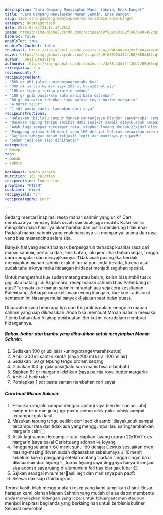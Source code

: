 ```yaml
---
description: "Cara Gampang Menyiapkan Manan Sahmin, Enak Banget"
title: "Cara Gampang Menyiapkan Manan Sahmin, Enak Banget"
slug: 1205-cara-gampang-menyiapkan-manan-sahmin-enak-banget
category: Uncategorized
date: 2021-05-27T21:15:17.201Z
image: https://img-global.cpcdn.com/recipes/d9f689a03382f368/680x482cq70/manan-sahmin-foto-resep-utama.jpg
hideToc: false
enableToc: true
enableTocContent: false
thumbnail: https://img-global.cpcdn.com/recipes/d9f689a03382f368/680x482cq70/manan-sahmin-foto-resep-utama.jpg
cover: https://img-global.cpcdn.com/recipes/d9f689a03382f368/680x482cq70/manan-sahmin-foto-resep-utama.jpg
author:  Desi Dresviana
authorAv:  https://img-global.cpcdn.com/users/4d88da3dfff12bb2/60x60cq50/avatar.jpg
ratingvalue: 3.9
reviewcount: 7
recipeingredient:
- "500 gr ubi jalar kuningorangemerahkukus"
- "300 ml santan kental saya 200 ml kara100 ml air"
- "160 gr tepung terigu protein sedang"
- "100 gr gula pasirkalo suka manis bisa ditambah"
- "60 gr margarin lelehkan saya palmia royal butter margarin"
- "4 butir telur"
- "1 sdt pasta santan tambahan dari saya"
recipeinstructions:
- "Haluskan ubi,lalu campur dengan santan(saya blender santan+ubi) campur telur dan gula juga pasta santan aduk pakai whisk sampai tercampur gula larut."
- "Masukan tepung terigu sedikit demi sedikit sambil diayak,aduk sampai tercampur rata dan tidak ada yang menggumpal lalu saring.tambahkan margarin cair👇🏻"
- "Aduk lagi sampai tercampur rata, siapkan loyang ukuran 22x10x7 oles margarin (saya pakai Carlo)tuang adonan ke loyang."
- "Panggang selama ± 60 menit suhu 160 derajat Celcius sesuaikan oven masing-masing!!!oven sudah dipanaskan sebelumnya ± 10 menit sebelum kue di panggang.setelah matang biarkan hingga dingin baru dikeluarkan dari loyang 👇🏻karna loyang saya tingginya hanya 5 cm jadi sisa adonan saya tuang di alumunium foil tray biar gak luber 😉"
- "Sajikan sebagai minum teh🤤asli legit dan manisnya pun pas😍"
- "Sudah jadi dan siap dinikmati!"
categories:
- Resep
tags:
- manan
- sahmin

katakunci: manan sahmin 
nutrition: 162 calories
recipecuisine: Indonesian
preptime: "PT37M"
cooktime: "PT49M"
recipeyield: "3"
recipecategory: Lunch

---
```



Sedang mencari inspirasi resep manan sahmin yang unik? Cara membuatnya memang tidak susah dan tidak juga mudah. Kalau keliru mengolah maka hasilnya akan hambar dan justru cenderung tidak enak. Padahal manan sahmin yang enak harusnya sih mempunyai aroma dan rasa yang bisa memancing selera kita.


Banyak hal yang sedikit banyak berpengaruh terhadap kualitas rasa dari manan sahmin, pertama dari jenis bahan, lalu pemilihan bahan segar, hingga cara mengolah dan menyajikannya. Tidak usah pusing jika hendak menyiapkan manan sahmin enak di mana pun anda berada, karena asal sudah tahu triknya maka hidangan ini dapat menjadi suguhan spesial.

Untuk mengetahui kue sudah matang atau belum, kalian bisa ambil tusuk gigi atau batang lidi Bagaimana, resep manan sahmin khas Palembang di atas? Ternyata kue manan sahmin ini sudah ada sejak era kesultanan Palembang. Sebagaimana kebiasaan wong kito galo, kue-kue tradisional semacam ini biasanya mulai banyak dijajakan saat bulan puasa.


Di bawah ini ada beberapa tips dan trik praktis dalam mengolah manan sahmin yang siap dikreasikan. Anda bisa membuat Manan Sahmin memakai 7 jenis bahan dan 5 tahap pembuatan. Berikut ini cara dalam membuat hidangannya.

<!--inarticleads1-->

##### Bahan-bahan dan bumbu yang dibutuhkan untuk menyiapkan Manan Sahmin:

1. Sediakan 500 gr ubi jalar kuning/orange/merah(kukus)
1. Ambil 300 ml santan kental (saya 200 ml kara+100 ml air)
1. Sediakan 160 gr tepung terigu protein sedang
1. Gunakan 100 gr gula pasir(kalo suka manis bisa ditambah)
1. Siapkan 60 gr margarin lelehkan (saya palmia royal butter margarin)
1. Ambil 4 butir telur
1. Persiapkan 1 sdt pasta santan (tambahan dari saya)




<!--inarticleads2-->

##### Cara buat Manan Sahmin:

1. Haluskan ubi,lalu campur dengan santan(saya blender santan+ubi) campur telur dan gula juga pasta santan aduk pakai whisk sampai tercampur gula larut.
1. Masukan tepung terigu sedikit demi sedikit sambil diayak,aduk sampai tercampur rata dan tidak ada yang menggumpal lalu saring.tambahkan margarin cair👇🏻
1. Aduk lagi sampai tercampur rata, siapkan loyang ukuran 22x10x7 oles margarin (saya pakai Carlo)tuang adonan ke loyang.
1. Panggang selama ± 60 menit suhu 160 derajat Celcius sesuaikan oven masing-masing!!!oven sudah dipanaskan sebelumnya ± 10 menit sebelum kue di panggang.setelah matang biarkan hingga dingin baru dikeluarkan dari loyang 👇🏻karna loyang saya tingginya hanya 5 cm jadi sisa adonan saya tuang di alumunium foil tray biar gak luber 😉
1. Sajikan sebagai minum teh🤤asli legit dan manisnya pun pas😍
1. Selesai dan siap dihidangkan!



Terima kasih telah menggunakan resep yang kami tampilkan di sini. Besar harapan kami, olahan Manan Sahmin yang mudah di atas dapat membantu anda menyiapkan hidangan yang lezat untuk keluarga/teman ataupun menjadi inspirasi bagi anda yang berkeinginan untuk berbisnis kuliner. Selamat mencoba!
